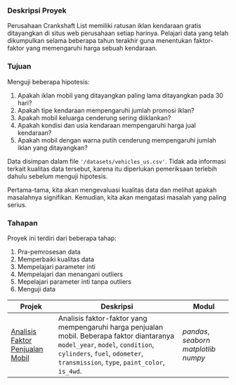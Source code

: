 ### Deskripsi Proyek
Perusahaan Crankshaft List memiliki ratusan iklan kendaraan gratis ditayangkan di situs web perusahaan setiap harinya. Pelajari data yang telah dikumpulkan selama beberapa tahun terakhir guna menentukan faktor-faktor yang memengaruhi harga sebuah kendaraan.

### Tujuan
Menguji beberapa hipotesis:
1. Apakah iklan mobil yang ditayangkan paling lama ditayangkan pada 30 hari?
2. Apakah tipe kendaraan mempengaruhi jumlah promosi iklan?
3. Apakah mobil keluarga cenderung sering diiklankan?
4. Apakah kondisi dan usia kendaraan mempengaruhi harga jual kendaraan?
5. Apakah mobil dengan warna putih cenderung mempengaruhi jumlah iklan yang ditayangkan?

Data disimpan dalam file `'/datasets/vehicles_us.csv'`. Tidak ada informasi terkait kualitas data tersebut, karena itu diperlukan pemeriksaan terlebih dahulu sebelum menguji hipotesis.

Pertama-tama, kita akan mengevaluasi kualitas data dan melihat apakah masalahnya signifikan. Kemudian, kita akan mengatasi masalah yang paling serius.

### Tahapan
Proyek ini terdiri dari beberapa tahap:
 1. Pra-pemrosesan data
 2. Memperbaiki kualitas data
 3. Mempelajari parameter inti
 4. Mempelajari dan menangani outliers
 5. Mepelajari parameter inti tanpa outliers
 4. Menguji data

| Projek | Deskripsi | Modul |
| ------- | ------- | ------- |
| [Analisis Faktor Penjualan Mobil](https://github.com/) | Analisis faktor-faktor yang mempengaruhi harga penjualan mobil. Beberapa faktor diantaranya `model_year`, `model`, `condition`, `cylinders`, `fuel`, `odometer`, `transmission`, `type`, `paint_color`, `is_4wd`. | *pandas*, *seaborn* *matplotlib* *numpy* |
